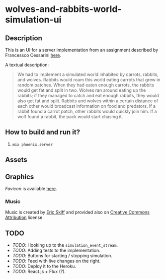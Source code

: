 # wolves-and-rabbits-world-simulation-ui

## Description

This is an UI for a server implementation from an assignment described by Francessco Cessarini [here](http://www.youtube.com/watch?v=d5G3P2iosmA).

A textual description:

> We had to implement a simulated world inhabited by carrots, rabbits, and wolves. Rabbits would roam this world eating carrots that grew in random patches. When they had eaten enough carrots, the rabbits would get fat and split in two. Wolves ran around eating up the rabbits; if they managed to catch and eat enough rabbits, they would also get fat and split. Rabbits and wolves within a certain distance of each other would broadcast information on food and predators. If a rabbit found a carrot patch, other rabbits would quickly join him. If a wolf found a rabbit, the pack would start chasing it.

## How to build and run it?

1. `mix phoenix.server`

## Assets

## Graphics

*Favicon* is available [here](http://www.favicon.cc/?action=icon&file_id=719881).

### Music

Music is created by [Eric Skiff](http://ericskiff.com/music/) and provided also on [Creative Commons Attribution](http://creativecommons.org/licenses/by/3.0/) license.

## TODO

- *TODO*: Hooking up to the `simulation_event_stream`.
- *TODO*: Adding tests to the implementation.
- *TODO*: Buttons for starting / stopping simulation.
- *TODO*: Feed with live changes on the right.
- *TODO*: Deploy it to the Heroku.
- *TODO*: React.js + Flux (?).
